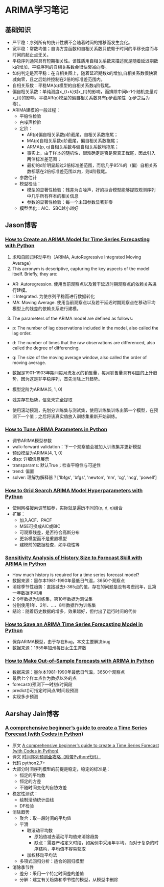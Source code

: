 # ARIMA学习笔记

## 基础知识
- 严平稳：序列所有的统计性质不会随着时间的推移而发生变化。
- 宽平稳：常数均值；自协方差函数和自相关系数只依赖于时间的平移长度而与时间的起止点无关。
- 平稳序列通常具有短期相关性。该性质用自相关系数来描述就是随着延迟期数k的增加，平稳序列的自相关系数会很快衰减向零。
- 如何判定是否平稳：在自相关图上，随着延迟期数k的增加,自相关系数很快衰减向零，且之后始终控制在2倍的标准差范围内。
- 自相关系数：平稳MA(q)模型的自相关系数q阶截尾。
- 偏自相关系数：单纯测度x_{t+k}对x_{t}的影响，而排除中间k-1个随机变量对x_{t}的影响。平稳AR(p)模型的偏自相关系数具有p步截尾性（p步之后为零）。
- ARIMA建模的一般过程：
  - 平稳性检验
  - 白噪声检验
  - 定阶：
    - AR(p)偏自相关系数p阶截尾，自相关系数拖尾；
    - MA(p)自相关系数q阶截尾，偏自相关系数拖尾；
    - ARMA(p, q)自相关系数与偏自相关系数均拖尾；
    - 事实上，由于样本的随机性，很难确定是否是否真正截尾，因此引入两倍标准差范围；
    - 最初的d阶明显超过2倍标准差范围，而后几乎95%的（偏）自相关系数都落在2倍标准差范围以内，则d阶截尾。
  - 参数估计
  - 模型检验：
    - 模型的显著性检验：残差为白噪声，好的拟合模型能够提取观测序列中几乎所有样本的相关信息
    - 参数的显著性检验：每一个未知参数显著非零
  - 模型优化：AIC、SBC越小越好
 
 ## Jason博客
 
 ### [How to Create an ARIMA Model for Time Series Forecasting with Python](https://machinelearningmastery.com/arima-for-time-series-forecasting-with-python/)

 1. 求和自回归移动平均（ARIMA, AutoRegressive Integrated Moving Average）
 2. This acronym is descriptive, capturing the key aspects of the model itself. Briefly, they are:
   - AR: Autoregression. 使用当前观察点以及若干延迟时期观察点的依赖关系进行建模。
   - I: Integrated. 为使序列平稳而进行数据转化
   - MA: Moving Average. 使用当前观察点以及若干延迟时期观察点在移动平均模型上的残差的依赖关系进行建模。
 3. The parameters of the ARIMA model are defined as follows:
   - p: The number of lag observations included in the model, also called the lag order.
   - d: The number of times that the raw observations are differenced, also called the degree of differencing.
   - q: The size of the moving average window, also called the order of moving average.
   
- 数据是1901-1903年期间每月洗发水的销售量，每月销售量具有明显的上升趋势，因为这是非平稳序列，首先消除上升趋势。
- 模型定阶为ARIMA(5, 1, 0)
- 残差存在趋势，信息未完全提取
- 使用滚动预测，先划分训练集与测试集，使用训练集训练出第一个模型，在预测下一个值；之后将该真实值放入训练集重新开始训练。

### [How to Tune ARIMA Parameters in Python](https://machinelearningmastery.com/tune-arima-parameters-python/)

- 调节ARIMA模型参数
- walk-forward validation：下一个观察值会被加入训练集并更新模型
- 预设模型为ARIMA(4, 1, 0)
- disp: 详细信息展示
- transparams: 默认True；检查平稳性与可逆性
- trend: 偏置
- solver: 理解为解释器？['lbfgs', 'bfgs', 'newton', 'nm', 'cg', 'ncg', 'powell']

### [How to Grid Search ARIMA Model Hyperparameters with Python](https://machinelearningmastery.com/grid-search-arima-hyperparameters-with-python/)

- 使用网格搜索调节超参，实际就是遍历不同的(p, d, q)组合
- 扩展：
  - 加入ACF、PACF
  - MSE可换成AIC或BIC
  - 可观察残差，是否符合高斯分布
  - 更新模型而不是重置模型
  - 建模前的数据检查，如平稳性等
 
### [Sensitivity Analysis of History Size to Forecast Skill with ARIMA in Python](https://machinelearningmastery.com/sensitivity-analysis-history-size-forecast-skill-arima-python/)

- How much history is required for a time series forecast model?
- 数据来源：墨尔本1981-1990年最低日气温，3650个观察点
- 消除季节性趋势：直接减去t-365点的值，存在的问题是没有考虑闰年，且第一年数据不可用
- 2-9年数据为训练集，第10年数据为测试集
- 分别使用1年、2年、...、8年数据作为训练集
- 结论：随着历史数据的增多，效果越好，但付出了运行时间的代价

### [How to Save an ARIMA Time Series Forecasting Model in Python](https://machinelearningmastery.com/save-arima-time-series-forecasting-model-python/)

- 保存ARIMA模型，由于存在Bug，本文主要解决bug
- 数据来源：1959年加州每日女生生育数

### [How to Make Out-of-Sample Forecasts with ARIMA in Python](https://machinelearningmastery.com/make-sample-forecasts-arima-python/)

- 数据来源：墨尔本1981-1990年最低日气温，3650个观察点
- 最后七个样本点作为数据以外的点
- forecast()预测下一时刻/时间段
- predict()可指定时间点/时间段预测
- 实现多步预测

## Aarshay Jain博客

### [A comprehensive beginner’s guide to create a Time Series Forecast (with Codes in Python)](https://www.analyticsvidhya.com/blog/2016/02/time-series-forecasting-codes-python/)

- 原文 [A comprehensive beginner’s guide to create a Time Series Forecast (with Codes in Python)](https://www.analyticsvidhya.com/blog/2016/02/time-series-forecasting-codes-python/)
- 译文 [时间序列预测全攻略（附带Python代码）](http://www.36dsj.com/archives/44065)
- [代码](https://github.com/aarshayj/Analytics_Vidhya/blob/master/Articles/Time_Series_Analysis/Time_Series_AirPassenger.ipynb) python2.7+
- 大部分时间序列模型的前提是稳定，稳定的标准是：
  - 恒定的平均数
  - 恒定的方差
  - 不随时间变化的自协方差
- 稳定性测试：
  - 绘制滚动统计曲线
  - DF检验
- 消除趋势
  - 聚合：取一段时间的平均值
  - 平滑
    - 取滚动平均数
      - 原始值减去滚动平均值来消除趋势
      - 缺点：需要严格定义时段，如案例中采用年平均，而对于复杂的时序结构，平均值不容易获取
    - 加权移动平均法
  - 多项式回归分析：适合的回归模型
- 消除季节性
  - 差分：采用一个特定时间差的差值
  - 分解：建立有关趋势和季节性的模型，从模型中删除

